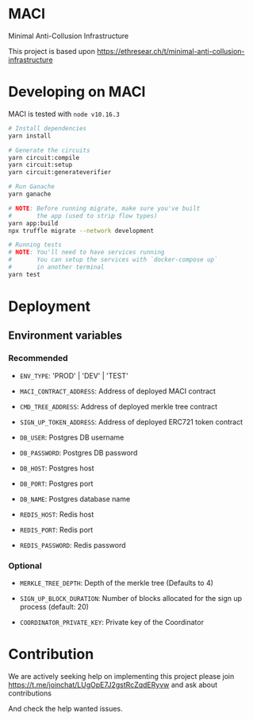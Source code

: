 # MACI
Minimal Anti-Collusion Infrastructure

This project is based upon https://ethresear.ch/t/minimal-anti-collusion-infrastructure

# Developing on MACI

MACI is tested with `node v10.16.3`

```bash
# Install dependencies
yarn install

# Generate the circuits
yarn circuit:compile
yarn circuit:setup
yarn circuit:generateverifier

# Run Ganache
yarn ganache

# NOTE: Before running migrate, make sure you've built
#       the app (used to strip flow types)
yarn app:build
npx truffle migrate --network development

# Running tests
# NOTE: You'll need to have services running
#       You can setup the services with `docker-compose up`
#       in another terminal
yarn test
```

# Deployment

## Environment variables

### Recommended
- `ENV_TYPE`: 'PROD' | 'DEV' | 'TEST'

- `MACI_CONTRACT_ADDRESS`: Address of deployed MACI contract
- `CMD_TREE_ADDRESS`: Address of deployed merkle tree contract
- `SIGN_UP_TOKEN_ADDRESS`: Address of deployed ERC721 token contract

- `DB_USER`: Postgres DB username
- `DB_PASSWORD`: Postgres DB password
- `DB_HOST`: Postgres host
- `DB_PORT`: Postgres port
- `DB_NAME`: Postgres database name

- `REDIS_HOST`: Redis host
- `REDIS_PORT`: Redis port
- `REDIS_PASSWORD`: Redis password

### Optional
- `MERKLE_TREE_DEPTH`: Depth of the merkle tree (Defaults to 4)
- `SIGN_UP_BLOCK_DURATION`: Number of blocks allocated for the sign up process (default: 20)

- `COORDINATOR_PRIVATE_KEY`: Private key of the Coordinator 

# Contribution
We are actively seeking help on implementing this project please join https://t.me/joinchat/LUgOpE7J2gstRcZqdERyvw and ask about contributions

And check the help wanted issues.
